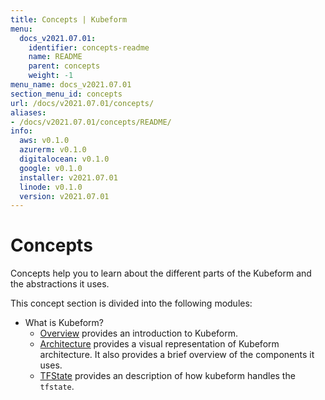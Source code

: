 ```yaml
---
title: Concepts | Kubeform
menu:
  docs_v2021.07.01:
    identifier: concepts-readme
    name: README
    parent: concepts
    weight: -1
menu_name: docs_v2021.07.01
section_menu_id: concepts
url: /docs/v2021.07.01/concepts/
aliases:
- /docs/v2021.07.01/concepts/README/
info:
  aws: v0.1.0
  azurerm: v0.1.0
  digitalocean: v0.1.0
  google: v0.1.0
  installer: v2021.07.01
  linode: v0.1.0
  version: v2021.07.01
---
```


# Concepts

Concepts help you to learn about the different parts of the Kubeform and the abstractions it uses.

This concept section is divided into the following modules:

- What is Kubeform?
  - [Overview](/docs/v2021.07.01/concepts/what-is-kubeform/overview) provides an introduction to Kubeform.
  - [Architecture](/docs/v2021.07.01/concepts/what-is-kubeform/architecture) provides a visual representation of Kubeform architecture. It also provides a brief overview of the components it uses.
  - [TFState](/docs/v2021.07.01/concepts/what-is-kubeform/tfstate) provides an description of how kubeform handles the `tfstate`.

